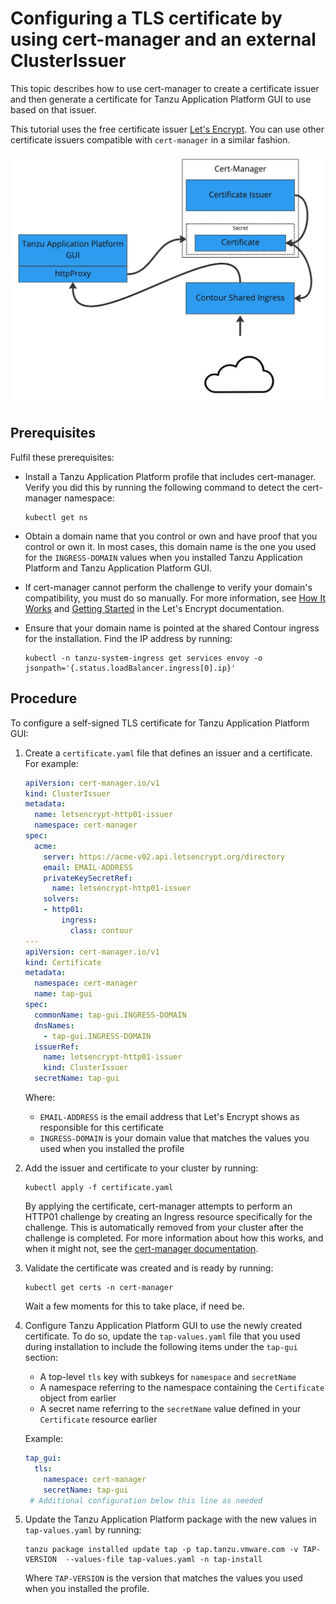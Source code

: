 # Configuring a TLS certificate by using cert-manager and an external ClusterIssuer

This topic describes how to use cert-manager to create a certificate issuer and then generate a
certificate for Tanzu Application Platform GUI to use based on that issuer.

This tutorial uses the free certificate issuer [Let's Encrypt](https://letsencrypt.org).
You can use other certificate issuers compatible with `cert-manager` in a similar fashion.

![Tanzu Application Platform TLS Diagram](images/TAP-GUI-TLS-CERT.jpg)

## <a id="prereqs"></a> Prerequisites

Fulfil these prerequisites:

- Install a Tanzu Application Platform profile that includes cert-manager.
  Verify you did this by running the following command to detect the cert-manager namespace:

    ```console
    kubectl get ns
    ```

- Obtain a domain name that you control or own and have proof that you control or own it.
  In most cases, this domain name is the one you used for the `INGRESS-DOMAIN` values when you
  installed Tanzu Application Platform and Tanzu Application Platform GUI.
- If cert-manager cannot perform the challenge to verify your domain's compatibility, you must do so
  manually. For more information, see [How It Works](https://letsencrypt.org/how-it-works/) and
  [Getting Started](https://letsencrypt.org/getting-started/) in the Let's Encrypt documentation.
- Ensure that your domain name is pointed at the shared Contour ingress for the installation.
  Find the IP address by running:

    ```console
    kubectl -n tanzu-system-ingress get services envoy -o jsonpath='{.status.loadBalancer.ingress[0].ip}'
    ```

## <a id="procedure"></a> Procedure

To configure a self-signed TLS certificate for Tanzu Application Platform GUI:

1. Create a `certificate.yaml` file that defines an issuer and a certificate. For example:

    ```yaml
    apiVersion: cert-manager.io/v1
    kind: ClusterIssuer
    metadata:
      name: letsencrypt-http01-issuer
      namespace: cert-manager
    spec:
      acme:
        server: https://acme-v02.api.letsencrypt.org/directory
        email: EMAIL-ADDRESS
        privateKeySecretRef:
          name: letsencrypt-http01-issuer
        solvers:
        - http01:
            ingress:
              class: contour
    ---
    apiVersion: cert-manager.io/v1
    kind: Certificate
    metadata:
      namespace: cert-manager
      name: tap-gui
    spec:
      commonName: tap-gui.INGRESS-DOMAIN
      dnsNames:
        - tap-gui.INGRESS-DOMAIN
      issuerRef:
        name: letsencrypt-http01-issuer
        kind: ClusterIssuer
      secretName: tap-gui
   ```

   Where:

   - `EMAIL-ADDRESS` is the email address that Let's Encrypt shows as responsible for this certificate
   - `INGRESS-DOMAIN` is your domain value that matches the values you used when you installed the
     profile

1. Add the issuer and certificate to your cluster by running:

   ```console
   kubectl apply -f certificate.yaml
   ```

   By applying the certificate, cert-manager attempts to perform an HTTP01 challenge by creating an
   Ingress resource specifically for the challenge. This is automatically removed from your cluster
   after the challenge is completed. For more information about how this works, and when it might not,
   see the [cert-manager documentation](https://cert-manager.io/docs/configuration/acme/http01/).

1. Validate the certificate was created and is ready by running:

   ```console
   kubectl get certs -n cert-manager
   ```

   Wait a few moments for this to take place, if need be.

1. Configure Tanzu Application Platform GUI to use the newly created certificate.
   To do so, update the `tap-values.yaml` file that you used during installation to include the
   following items under the `tap-gui` section:

   - A top-level `tls` key with subkeys for `namespace` and `secretName`
   - A namespace referring to the namespace containing the `Certificate` object from earlier
   - A secret name referring to the `secretName` value defined in your `Certificate` resource earlier

   Example:

   ```yaml
   tap_gui:
     tls:
       namespace: cert-manager
       secretName: tap-gui
    # Additional configuration below this line as needed
   ```

1. Update the Tanzu Application Platform package with the new values in `tap-values.yaml` by running:

    ```console
    tanzu package installed update tap -p tap.tanzu.vmware.com -v TAP-VERSION  --values-file tap-values.yaml -n tap-install
    ```

    Where `TAP-VERSION` is the version that matches the values you used when you installed the profile.

